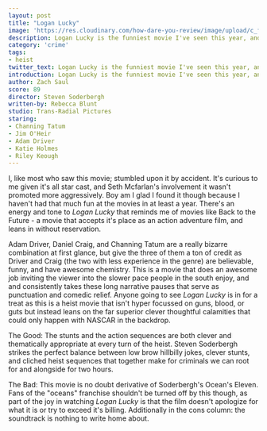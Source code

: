 ```yaml
---
layout: post
title: "Logan Lucky"
image: 'https://res.cloudinary.com/how-dare-you-review/image/upload/c_fill,h_399,w_760/v1529785849/logan-lucky.jpg'
description: Logan Lucky is the funniest movie I've seen this year, and it's brimming with energy and self-parody.   
category: 'crime'
tags:
- heist
twitter_text: Logan Lucky is the funniest movie I've seen this year, and it's brimming with energy and self-parody.
introduction: Logan Lucky is the funniest movie I've seen this year, and it's brimming with energy and self-parody.
author: Zach Saul
score: 89
director: Steven Soderbergh
written-by: Rebecca Blunt
studio: Trans-Radial Pictures
staring: 
- Channing Tatum
- Jim O'Heir
- Adam Driver
- Katie Holmes
- Riley Keough
---
```


I, like most who saw this movie; stumbled upon it by accident. It's curious to me given it's all star cast, and Seth Mcfarlan's involvement it wasn't promoted more aggressively. Boy am I glad I found it though because I haven't had that much fun at the movies in at least a year. There's an energy and tone to *Logan Lucky* that reminds me of movies like Back to the Future - a movie that accepts it's place as an action adventure film, and leans in without reservation.

Adam Driver, Daniel Craig, and Channing Tatum are a really bizarre combination at first glance, but give the three of them a ton of credit as Driver and Craig (the two with less experience in the genre) are believable, funny, and have awesome chemistry. This is a movie that does an awesome job inviting the viewer into the slower pace people in the south enjoy, and and consistently takes these long narrative pauses that serve as punctuation and comedic relief. Anyone going to see *Logan Lucky* is in for a treat as this is a heist movie that isn't hyper focussed on guns, blood, or guts but instead leans on the far superior clever thoughtful calamities that could only happen with NASCAR in the backdrop.

The Good: The stunts and the action sequences are both clever and thematically appropriate at every turn of the heist. Steven Soderbergh strikes the perfect balance between low brow hillbilly jokes, clever stunts, and cliched heist sequences that together make for criminals we can root for and alongside for two hours.

The Bad: This movie is no doubt derivative of Soderbergh's Ocean's Eleven. Fans of the "oceans" franchise shouldn't be turned off by this though, as part of the joy in watching *Logan Lucky* is that the film doesn't apologize for what it is or try to exceed it's billing. Additionally in the cons column: the soundtrack is nothing to write home about.
